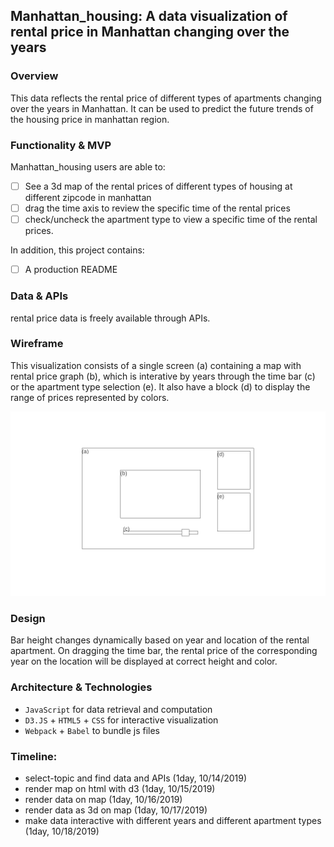 ## Manhattan_housing: A data visualization of rental price in Manhattan changing over the years

### Overview
This data reflects the rental price of different types of apartments changing over the years in Manhattan. It can be used to predict the future trends of the housing price in manhattan region.

### Functionality & MVP
Manhattan_housing users are able to:
- [ ] See a 3d map of the rental prices of different types of housing at different zipcode in manhattan
- [ ] drag the time axis to review the specific time of the rental prices
- [ ] check/uncheck the apartment type to view a specific time of the rental prices.

In addition, this project contains:
- [ ] A production README

### Data & APIs
rental price data is freely available through APIs.

### Wireframe
This visualization consists of a single screen (a) containing a map with rental price graph (b), which is interative by years through the time bar (c) or the apartment type selection (e). It also have a block (d) to display the range of prices represented by colors.

![alt text](Homepage.png)

### Design
Bar height changes dynamically based on year and location of the rental apartment. On dragging the time bar, the rental price of the corresponding year on the location will be displayed at correct height and color.

### Architecture & Technologies
* `JavaScript` for data retrieval and computation
* `D3.JS` + `HTML5` + `CSS` for interactive visualization
* `Webpack` + `Babel` to bundle js files

### Timeline:
* select-topic and find data and APIs (1day, 10/14/2019)
* render map on html with d3 (1day, 10/15/2019)
* render data on map (1day, 10/16/2019)
* render data as 3d on map (1day, 10/17/2019)
* make data interactive with different years and different apartment types (1day, 10/18/2019)



